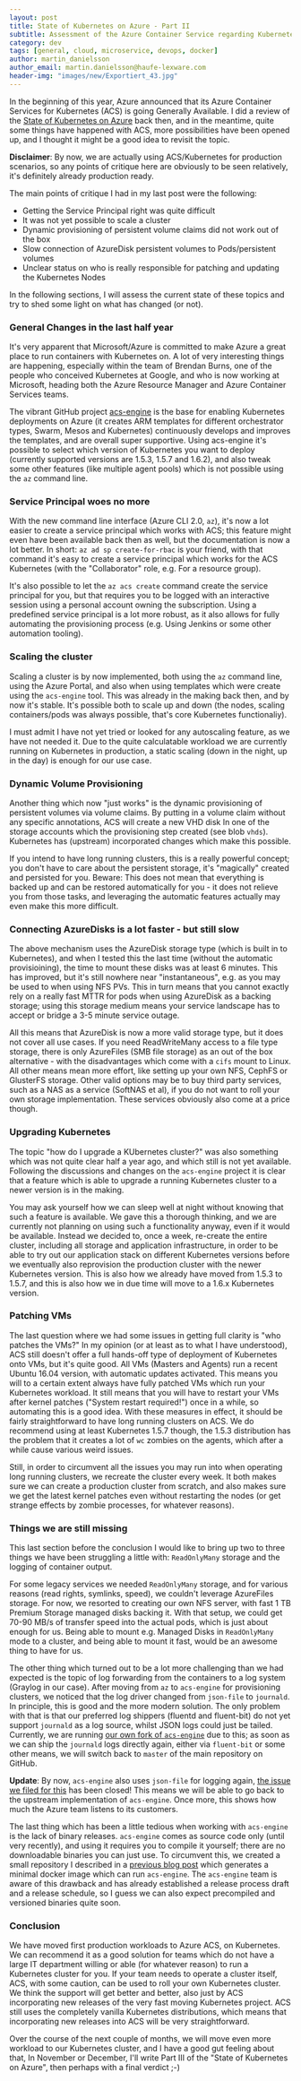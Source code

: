 ```yaml
---
layout: post
title: State of Kubernetes on Azure - Part II
subtitle: Assessment of the Azure Container Service regarding Kubernetes support
category: dev
tags: [general, cloud, microservice, devops, docker]
author: martin_danielsson
author_email: martin.danielsson@haufe-lexware.com
header-img: "images/new/Exportiert_43.jpg"
---
```


In the beginning of this year, Azure announced that its Azure Container Services for Kubernetes (ACS) is going Generally Available. I did a review of the [State of Kubernetes on Azure](/state-of-kubernetes-on-azure/) back then, and in the meantime, quite some things have happened with ACS, more possibilities have been opened up, and I thought it might be a good idea to     revisit the topic.

**Disclaimer**: By now, we are actually using ACS/Kubernetes for production scenarios, so any points of critique here are obviously to be seen relatively, it's definitely already production ready.

The main points of critique I had in my last post were the following:

* Getting the Service Principal right was quite difficult
* It was not yet possible to scale a cluster
* Dynamic provisioning of persistent volume claims did not work out of the box
* Slow connection of AzureDisk persistent volumes to Pods/persistent volumes
* Unclear status on who is really responsible for patching and updating the Kubernetes Nodes

In the following sections, I will assess the current state of these topics and try to shed some light on what has changed (or not).

### General Changes in the last half year

It's very apparent that Microsoft/Azure is committed to make Azure a great place to run containers with Kubernetes on. A lot of very interesting things are happening, especially within the team of Brendan Burns, one of the people who conceived Kubernetes at Google, and who is now working at Microsoft, heading both the Azure Resource Manager and Azure Container Services teams.

The vibrant GitHub project [acs-engine](https://github.com/Azure/acs-engine) is the base for enabling Kubernetes deployments on Azure (it creates ARM templates for different orchestrator types, Swarm, Mesos and Kubernetes) continuously develops and improves the templates, and are overall super supportive. Using acs-engine it's possible to select which version of Kubernetes you want to deploy (currently supported versions are 1.5.3, 1.5.7 and 1.6.2), and also tweak some other features (like multiple agent pools) which is not possible using the `az` command line.

### Service Principal woes no more

With the new command line interface (Azure CLI 2.0, `az`), it's now a lot easier to create a service principal which works with ACS; this feature might even have been available back then as well, but the documentation is now a lot better. In short: `az ad sp create-for-rbac` is your friend, with that command it's easy to create a service principal which works for the ACS Kubernetes (with the "Collaborator" role, e.g. For a resource group).

It's also possible to let the `az acs create` command create the service principal for you, but that requires you to be logged with an interactive session using a personal account owning  the subscription. Using a predefined service principal is a lot more robust, as it also allows for fully automating the provisioning process (e.g. Using Jenkins or some other automation tooling).

### Scaling the cluster

Scaling a cluster is by now implemented, both using the `az` command line, using the Azure Portal, and also when using templates which were create using the `acs-engine` tool. This was already in the making back then, and by now it's stable. It's possible both to scale up and down (the nodes, scaling containers/pods was always possible, that's core Kubernetes functionaliy).

I must admit I have not yet tried or looked for any autoscaling feature, as we have not needed it. Due to the quite calculatable workload we are currently running on Kubernetes in production, a static scaling (down in the night, up in the day) is enough for our use case.

### Dynamic Volume Provisioning

Another thing which now "just works" is the dynamic provisioning of persistent volumes via volume claims. By putting in a volume claim without any specific annotations, ACS will create a new VHD disk In one of the storage accounts which the provisioning step created (see blob `vhds`). Kubernetes has (upstream) incorporated changes which make this possible.

If you intend to have long running clusters, this is a really powerful concept; you don't have to care about the persistent storage, it's "magically" created and persisted for you. Beware: This does not mean that everything is backed up and can be restored automatically for you - it does not relieve you from those tasks, and leveraging the automatic features actually may even make this more difficult.

### Connecting AzureDisks is a lot faster - but still slow

The above mechanism uses the AzureDisk storage type (which is built in to Kubernetes), and when I tested this the last time (without the automatic provisioining), the time to mount these disks was at least 6 minutes. This has improved, but it's still nowhere near "instantaneous", e.g. as you may be used to when using NFS PVs. This in turn means that you cannot exactly rely on a really fast MTTR for pods when using AzureDisk as a backing storage; using this storage medium means your service landscape has to accept or bridge a 3-5 minute service outage.

All this means that AzureDisk is now a more valid storage type, but it does not cover all use cases. If you need ReadWriteMany access to a file type storage, there is only AzureFiles (SMB file storage) as an out of the box alternative - with the disadvantages which come with a `cifs` mount to Linux. All other means mean more effort, like setting up your own NFS, CephFS or GlusterFS storage. Other valid options may be to buy third party services, such as a NAS as a service (SoftNAS et al), if you do not want to roll your own storage implementation. These services obviously also come at a price though.

### Upgrading Kubernetes

The topic "how do I upgrade a KUbernetes cluster?" was also something which was not quite clear half a year ago, and which still is not yet available. Following the discussions and changes on the `acs-engine` project it is clear that a feature which is able to upgrade a running Kubernetes cluster to a newer version is in the making.

You may ask yourself how we can sleep well at night without knowing that such a feature is available. We gave this a thorough thinking, and we are currently not planning on using such a functionality anyway, even if it would be available. Instead we decided to, once a week, re-create the entire cluster, including all storage and application infrastructure, in order to be able to try out our application stack on different Kubernetes versions before we eventually also reprovision the production cluster with the newer Kubernetes version. This is also how we already have moved from 1.5.3 to 1.5.7, and this is also how we in due time will move to a 1.6.x Kubernetes version.

### Patching VMs

The last question where we had some issues in getting full clarity is "who patches the VMs?" In my opinion (or at least as to what I have understood), ACS still doesn't offer a full hands-off type of deployment of Kubernetes onto VMs, but it's quite good. All VMs (Masters and Agents) run a recent Ubuntu 16.04 version, with automatic updates activated. This means you will to a certain extent always have fully patched VMs which run your Kubernetes workload. It still means that you will have to restart your VMs after kernel patches ("System restart required!") once in a while, so automating this is a good idea. With these measures in effect, it should be fairly straightforward to have long running clusters on ACS. We do recommend using at least Kubernetes 1.5.7 though, the 1.5.3 distribution has the problem that it creates a lot of `wc` zombies on the agents, which after a while cause various weird issues.

Still, in order to circumvent all the issues you may run into when operating long running clusters, we recreate the cluster every week. It both makes sure we can create a production cluster from scratch, and also makes sure we get the latest kernel patches even without restarting the nodes (or get strange effects by zombie processes, for whatever reasons).

### Things we are still missing

This last section before the conclusion I would like to bring up two to three things we have been struggling a little with: `ReadOnlyMany` storage and the logging of container output.

For some legacy services we needed `ReadOnlyMany` storage, and for various reasons (read rights, symlinks, speed), we couldn't leverage AzureFiles storage. For now, we resorted to creating our own NFS server, with fast 1 TB Premium Storage managed disks backing it. With that setup, we could get 70-90 MB/s of transfer speed into the actual pods, which is just about enough for us. Being able to mount e.g. Managed Disks in `ReadOnlyMany` mode to a cluster, and being able to mount it fast, would be an awesome thing to have for us.

The other thing which turned out to be a lot more challenging than we had expected is the topic of log forwarding from the containers to a log system (Graylog in our case). After moving from `az` to `acs-engine` for provisioning clusters, we noticed that the log driver changed from `json-file` to `journald`. In principle, this is good and the more modern solution. The only problem with that is that our preferred log shippers (fluentd and fluent-bit) do not yet support `journald` as a log source, whilst JSON logs could just be tailed. Currently, we are running [our own fork of `acs-engine`](https://github.com/Haufe-Lexware/acs-engine) due to this; as soon as we can ship the `journald` logs directly again, either via `fluent-bit` or some other means, we will switch back to `master` of the main repository on GitHub.

**Update**: By now, `acs-engine` also uses `json-file` for logging again, [the issue we filed for this](https://github.com/Azure/acs-engine/issues/689) has been closed! This means we will be able to go back to the upstream implementation of `acs-engine`. Once more, this shows how much the Azure team listens to its customers.

The last thing which has been a little tedious when working with `acs-engine` is the lack of binary releases. `acs-engine` comes as source code only (until very recently), and using it requires you to compile it yourself; there are no downloadable binaries you can just use. To circumvent this, we created a small repository I described in a [previous blog post](/creating-an-acs-engine-runtime-image/) which generates a minimal docker image which can run `acs-engine`. The `acs-engine` team is aware of this drawback and has already established a release process draft and a release schedule, so I guess we can also expect precompiled and versioned binaries quite soon.

### Conclusion

We have moved first production workloads to Azure ACS, on Kubernetes. We can recommend it as a good solution for teams which do not have a large IT department willing or able (for whatever reason) to run a Kubernetes cluster for you. If your team needs to operate a cluster itself, ACS, with some caution, can be used to roll your own Kubernetes cluster. We think the support will get better and better, also just by ACS incorporating new releases of the very fast moving Kubernetes project. ACS still uses the completely vanilla Kubernetes distributions, which means that incorporating new releases into ACS will be very straightforward.

Over the course of the next couple of months, we will move even more workload to our Kubernetes cluster, and I have a good gut feeling about that, In November or December, I'll write Part III of the "State of Kubernetes on Azure", then perhaps with a final verdict ;-)

